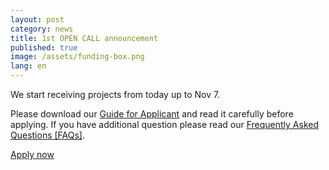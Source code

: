 ```yaml
---
layout: post
category: news
title: 1st OPEN CALL announcement
published: true
image: /assets/funding-box.png
lang: en
---
```

We start receiving projects from today up to Nov 7.

Please download our <a href="/assets/applicants_guide.pdf">Guide for Applicant</a> and read it carefully before applying. If you have additional question please read our <a href="/assets/opencall_faq.v2.pdf">Frequently Asked Questions [FAQs]</a>.

<p class="text-center">
  <a href="http://www.fundingbox.com/impact/apply/" target="_blank" class="btn btn-primary">Apply now</a>
</p>
